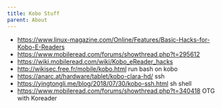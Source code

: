 ```yaml
---
title: Kobo Stuff
parent: About
---
```


- <https://www.linux-magazine.com/Online/Features/Basic-Hacks-for-Kobo-E-Readers>
- <https://www.mobileread.com/forums/showthread.php?t=295612>
- <https://wiki.mobileread.com/wiki/Kobo_eReader_hacks>
- <http://wikisec.free.fr/mobile/kobo.html> run bash on kobo
- <https://anarc.at/hardware/tablet/kobo-clara-hd/> ssh
- <https://yingtongli.me/blog/2018/07/30/kobo-ssh.html> sh shell
- <https://www.mobileread.com/forums/showthread.php?t=340418> OTG with Koreader
